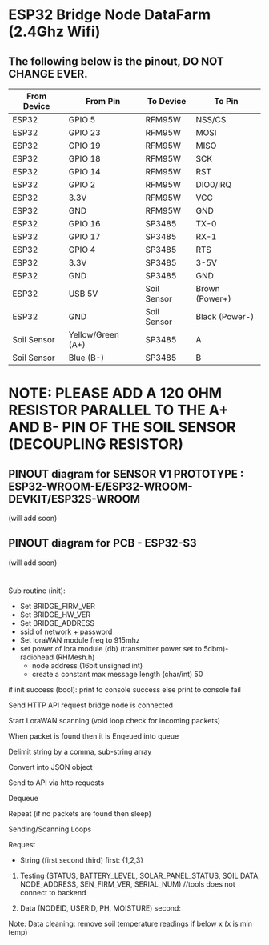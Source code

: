# ESP32 Bridge Node DataFarm (2.4Ghz Wifi)


## The following below is the pinout, DO NOT CHANGE EVER.

| From Device | From Pin          | To Device   | To Pin         |
| ----------- | ----------------- | ----------- | -------------- |
| ESP32       | GPIO 5            | RFM95W      | NSS/CS         |
| ESP32       | GPIO 23           | RFM95W      | MOSI           |
| ESP32       | GPIO 19           | RFM95W      | MISO           |
| ESP32       | GPIO 18           | RFM95W      | SCK            |
| ESP32       | GPIO 14           | RFM95W      | RST            |
| ESP32       | GPIO 2            | RFM95W      | DIO0/IRQ       |
| ESP32       | 3.3V              | RFM95W      | VCC            |
| ESP32       | GND               | RFM95W      | GND            |
| ESP32       | GPIO 16           | SP3485      | TX-0           |
| ESP32       | GPIO 17           | SP3485      | RX-1           |
| ESP32       | GPIO 4            | SP3485      | RTS            |
| ESP32       | 3.3V              | SP3485      | 3-5V           |
| ESP32       | GND               | SP3485      | GND            |
| ESP32       | USB 5V            | Soil Sensor | Brown (Power+) |
| ESP32       | GND               | Soil Sensor | Black (Power-) |
| Soil Sensor | Yellow/Green (A+) | SP3485      | A              |
| Soil Sensor | Blue (B-)         | SP3485      | B              |

# NOTE: PLEASE ADD A 120 OHM RESISTOR PARALLEL TO THE A+ AND B- PIN OF THE SOIL SENSOR (DECOUPLING RESISTOR)

## PINOUT diagram for SENSOR V1 PROTOTYPE : ESP32-WROOM-E/ESP32-WROOM-DEVKIT/ESP32S-WROOM
(will add soon)
## PINOUT diagram for PCB - ESP32-S3 
(will add soon)
#



Sub routine (init):
- Set BRIDGE_FIRM_VER
- Set BRIDGE_HW_VER
- Set BRIDGE_ADDRESS
- ssid of network + password
- Set loraWAN module freq to 915mhz
- set power of lora module (db) (transmitter power set to 5dbm)- radiohead (RHMesh.h)
    - node address (16bit unsigned int)
    - create a constant max message length (char/int) 50 


if init success (bool):
    print to console success
else
    print to console fail

Send HTTP API request bridge node is connected

Start LoraWAN scanning (void loop check for incoming packets)

When packet is found then it is Enqeued into queue

Delimit string by a comma, sub-string array

Convert into JSON object

Send to API via http requests

Dequeue

Repeat (if no packets are found then sleep)



Sending/Scanning Loops 


Request
- String (first second third)
first: {1,2,3} 
1) Testing (STATUS, BATTERY_LEVEL, SOLAR_PANEL_STATUS, SOIL DATA, NODE_ADDRESS, SEN_FIRM_VER, SERIAL_NUM) //tools does not connect to backend


2) Data (NODEID, USERID, PH, MOISTURE)
second: 



Note: Data cleaning: remove soil temperature readings if below x (x is min temp)

